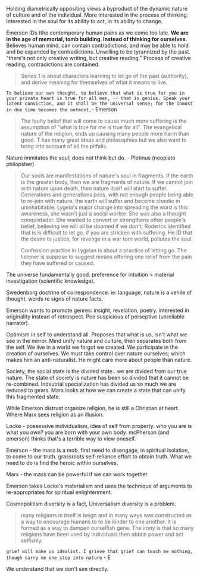 Holding diametrically oppositing views a byproduct of the dynamic nature of culture and of the individual. More interested in the process of thinking. Interested in the soul for its ability to act, in its ability to change. 

Emerson IDs tthe contemporary human pains as we come too late. **We are in the age of memorial, tomb building. Instead of thinking for ourselves.** Believes human mind, can contain contradictions, and may be able to hold and be expanded by contradictions. Unwilling to be tyrannized by the past. "there's not only creative writing, but creative reading." Process of creative reading, contradictions are contained. 

>  Series 1 is about characters learning to let go of the past (authority), and derive meaning for themselves of what it means to live.

`To believe our own thought, to believe that what is true for you in your private heart is true for all men, -- that is genius. Speak your latent conviction, and it shall be the universal sense; for the inmost in due time becomes the outmost,`- Emerson

> The faulty belief that will come to cause much more suffering is the assumption of "what is true for me is true for all". The evangelical nature of the religion, ends up causing many people more harm than good. T has many great ideas and philosophies but we also want to bring into account of all the pitfalls.

Nature immitates the soul; does not think but do. - Plotinus (neoplato philopsher)

> Our souls are manifestations of nature's soul in fragments. If the earth is the greater body, then we are fragments of nature. If we cannot join with nature upon death, then nature itself will start to suffer. Generations and generations pass, with not enough people being able to re-join with nature, the earth will suffer and become chaotic in uninhabitable. Lygeia's major change into spreading the word is this awareness, she wasn't just a social worker. She was also a thought conquistador. She wanted to convert or strengthens other people's belief, believing we will all be doomed if we don't. Roderick identified that is is difficult to let go, if you are stricken with suffering. He ID that the desire to justice, for revenge in a war torn world, pollutes the soul. 
>
> Confession practice in Lygeian is about a practice of letting go. The listener is suppose to suggest means offering one relief from the pain they have suffered or caused.

The universe fundamentally good. preference for intuition > material investigation (scientific knowledge). 

Swedenborg doctrine of correspondence. ie: language, nature is a vehile of thought. words re signs of nature facts. 

Emerson wants to promote genres: insight, revelation, poetry. interested in originality instead of retrospect. Poe suspicious of perseptive (unreliable narrator). 

Optimism in self to understand all. Proposes that what is us, isn't what we see in the mirror. Mind unify nature and culture, then separates both from the self. We live in a world we forgot we created. We participate in the creation of ourselves. We must take control over nature ourselves; which makes him an anti-naturalist. He might care more about people than nature.

Society, the social state is the divided state.. we are divided from our true nature. The state of society is nature has been so divided that it cannot be re-combined. Indsutrial specialization has divided us so much we are reduced to gears. Marx looks at how we can create a state that can unify this fragmented state. 

While Emerson distrust organize religion, he is still a Christian at heart. Where Marx sees religion as an illusion. 

Locke - possessive individualism, idea of self from property. who you are is what you own? you are born with your own body. mcPherson (and emerson) thinks that's a terrible way to view oneself.

Emerson - the mass is a mob. first need to disengage, in spiritual isolation, to come to our truth. grassroots self-reliance effort to obtain truth. What we need to do is find the heroic within ourselves. 

Marx - the mass can be powerful if we can work together

Emerson takes Locke's materialism and uses the technique of arguments to re-appropriates for spiritual enlightenment.

Cosmopolitism diversity is a fact, Universalism diversity is a problem.

> many religions in itself is beign and in many ways was constructed as a way to encourage humans to to be kinder to one another. It is formed as a way to dampen ourselfish gene. The irony is that so many religions have been used by individuals then obtain power and act selfishly.

`grief will make us idealist. I grieve that grief can teach me nothing, though carry me one step into nature` - E 

We understand that we don't see directly. 